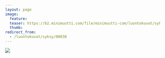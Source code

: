 ```yaml
---
layout: page
image:
  feature:
  teaser: https://b2.minimuutti.com/file/minimuutti-com/luontokuvat/syksy/DSC14351-245px.jpg
  thumb:
redirect_from:
  - /luontokuvat/syksy/00030
---
```


[![](https://b2.minimuutti.com/file/minimuutti-com/luontokuvat/syksy/DSC14351-800px.jpg)](https://dl.dropboxusercontent.com/sh/ea1wtnz7z734o12/AAAehB9jyyGGWRIH_wTZJ-GTa/luontokuvat/syksy/DSC14351.jpg)
